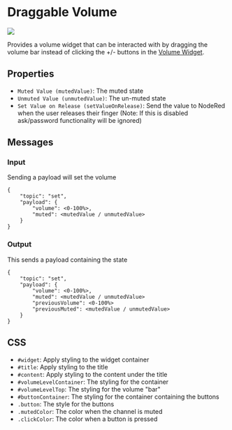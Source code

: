 # Draggable Volume
![](https://raw.githubusercontent.com/haydendonald/NodeRed-Dashbored/main/img/widgets/draggableVolume.png)

Provides a volume widget that can be interacted with by dragging the volume bar instead of clicking the +/- buttons in the [Volume Widget](https://github.com/haydendonald/NodeRed-Dashbored/blob/main/doc/widgetTypes/volume.md).

## Properties
* `Muted Value (mutedValue)`: The muted state
* `Unmuted Value (unmutedValue)`: The un-muted state
* `Set Value on Release (setValueOnRelease)`: Send the value to NodeRed when the user releases their finger (Note: If this is disabled ask/password functionality will be ignored)

## Messages
### Input
Sending a payload will set the volume
```
{
    "topic": "set",
    "payload": {
        "volume": <0-100%>,
        "muted": <mutedValue / unmutedValue>
    }
}
```

### Output
This sends a payload containing the state
```
{
    "topic": "set",
    "payload": {
        "volume": <0-100%>,
        "muted": <mutedValue / unmutedValue>
        "previousVolume": <0-100%>
        "previousMuted": <mutedValue / unmutedValue>
    }
}
```

## CSS
* `#widget`: Apply styling to the widget container
* `#title`: Apply styling to the title
* `#content`: Apply styling to the content under the title
* `#volumeLevelContainer`: The styling for the container
* `#volumeLevelTop`: The styling for the volume "bar"
* `#buttonContainer`: The styling for the container containing the buttons
* `.button`: The style for the buttons
* `.mutedColor`: The color when the channel is muted
* `.clickColor`: The color when a button is pressed